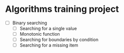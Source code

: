 # Algorithms training project

- [ ] Binary searching
    - [ ] Searching for a single value 
    - [ ] Monotonic function 
    - [ ] Searching for boundaries by condition
    - [ ] Searching for a missing item